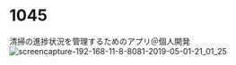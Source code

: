 # 1045
清掃の進捗状況を管理するためのアプリ＠個人開発
![screencapture-192-168-11-8-8081-2019-05-01-21_01_25](https://user-images.githubusercontent.com/47941797/57016304-617ac800-6c54-11e9-9c84-70007c213fe6.png)
